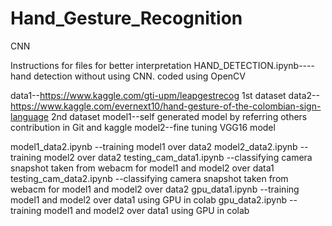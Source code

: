 # Hand_Gesture_Recognition
CNN

Instructions for files for better interpretation
HAND_DETECTION.ipynb----hand detection without using CNN. coded using OpenCV

data1--https://www.kaggle.com/gti-upm/leapgestrecog 1st dataset
data2--https://www.kaggle.com/evernext10/hand-gesture-of-the-colombian-sign-language 2nd dataset 
model1--self generated model by referring others contribution in Git and kaggle
model2--fine tuning VGG16 model

model1_data2.ipynb	--training model1 over data2
model2_data2.ipynb	--training model2 over data2
testing_cam_data1.ipynb	--classifying camera snapshot taken from webacm for model1 and model2 over data1
testing_cam_data2.ipynb --classifying camera snapshot taken from webacm for model1 and model2 over data2
gpu_data1.ipynb	 --training model1 and model2 over data1 using GPU in colab
gpu_data2.ipynb	 --training model1 and model2 over data1 using GPU in colab
